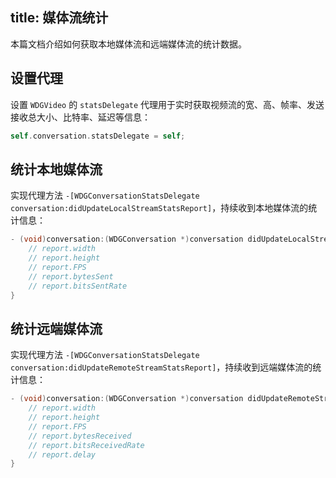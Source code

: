 title: 媒体流统计
---

本篇文档介绍如何获取本地媒体流和远端媒体流的统计数据。


## 设置代理

设置 `WDGVideo` 的 `statsDelegate` 代理用于实时获取视频流的宽、高、帧率、发送接收总大小、比特率、延迟等信息：

```objectivec
self.conversation.statsDelegate = self;
```

## 统计本地媒体流

实现代理方法 `-[WDGConversationStatsDelegate conversation:didUpdateLocalStreamStatsReport]`，持续收到本地媒体流的统计信息：

```objectivec
- (void)conversation:(WDGConversation *)conversation didUpdateLocalStreamStatsReport:(WDGLocalStreamStatsReport *)report {
    // report.width
    // report.height
    // report.FPS
    // report.bytesSent
    // report.bitsSentRate
}
```

## 统计远端媒体流

实现代理方法 `-[WDGConversationStatsDelegate conversation:didUpdateRemoteStreamStatsReport]`，持续收到远端媒体流的统计信息：

```objectivec
- (void)conversation:(WDGConversation *)conversation didUpdateRemoteStreamStatsReport:(WDGRemoteStreamStatsReport *)report {
    // report.width
    // report.height
    // report.FPS
    // report.bytesReceived
    // report.bitsReceivedRate
    // report.delay
}
```
